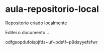 # aula-repositorio-local
 Repositorio criado localmente
 
 Editei o documento... 
 
 odfgsopdufoispjfds~uf~pds\f~p9dsyyefsfwr
